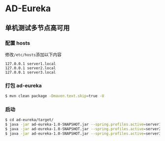 # AD-Eureka

## 单机测试多节点高可用

### 配置 hosts

修改`/etc/hosts`添加以下内容

```
127.0.0.1 server1.local
127.0.0.1 server2.local
127.0.0.1 server3.local
```

### 打包 ad-eureka 

```bash
$ mvn clean package -Dmaven.text.skip=true -U
```

### 启动

```bash
$ cd ad-eureka/target/
$ java -jar ad-eureka-1.0-SNAPSHOT.jar --spring.profiles.active=server1 
$ java -jar ad-eureka-1.0-SNAPSHOT.jar --spring.profiles.active=server2 
$ java -jar ad-eureka-1.0-SNAPSHOT.jar --spring.profiles.active=server3
```
